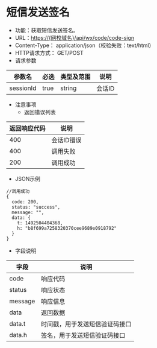 # 短信发送签名

* 功能：获取短信发送签名。
* URL：[https://{网校域名}/api/wx/code/code-sign](https://{网校域名}/api/wx/code/code-sign)
* Content-Type： application/json（校验失败：text/html）
* HTTP请求方式： GET/POST
* 请求参数

| 参数名 | 必选 | 类型及范围 | 说明 |
| --- | --- | --- | --- |
| sessionId | true | string | 会话ID |

* 注意事项
  * 返回错误列表

| 返回响应代码 | 说明 |
| --- | --- |
| 400 |	会话ID错误 |
| 400 | 调用失败 |
| 200 | 调用成功 |

* JSON示例

```
//调用成功
{
  code: 200,
  status: "success",
  message: "",
  data: {
	t: 1492504404368,
	h: "b8f699a7258320370cee9689e0918792"
  } 
}
```

* 字段说明

| 字段 | 说明 |
| --- | --- |
| code | 响应代码 |
| status | 响应状态 |
| message | 响应信息 |
| data | 返回数据 |
| data.t | 时间戳，用于发送短信验证码接口 |
| data.h | 签名，用于发送短信验证码接口 | 


